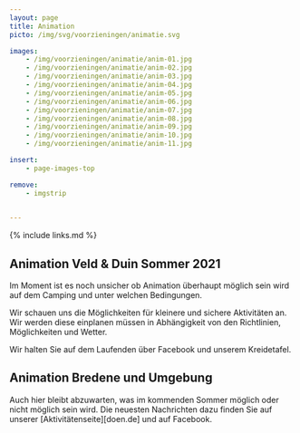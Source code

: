 ```yaml
---
layout: page
title: Animation
picto: /img/svg/voorzieningen/animatie.svg

images:
    - /img/voorzieningen/animatie/anim-01.jpg
    - /img/voorzieningen/animatie/anim-02.jpg
    - /img/voorzieningen/animatie/anim-03.jpg
    - /img/voorzieningen/animatie/anim-04.jpg
    - /img/voorzieningen/animatie/anim-05.jpg
    - /img/voorzieningen/animatie/anim-06.jpg
    - /img/voorzieningen/animatie/anim-07.jpg
    - /img/voorzieningen/animatie/anim-08.jpg
    - /img/voorzieningen/animatie/anim-09.jpg
    - /img/voorzieningen/animatie/anim-10.jpg
    - /img/voorzieningen/animatie/anim-11.jpg

insert:
    - page-images-top

remove:
    - imgstrip
    

---
```

{% include links.md %}

## Animation Veld & Duin Sommer 2021

Im Moment ist es noch unsicher ob Animation überhaupt möglich sein wird auf dem Camping und unter welchen Bedingungen. 

Wir schauen uns die Möglichkeiten für kleinere und sichere Aktivitäten an. Wir werden diese einplanen müssen in Abhängigkeit von den Richtlinien, Möglichkeiten und Wetter. 

Wir halten Sie auf dem Laufenden über Facebook und unserem Kreidetafel. 


## Animation Bredene und Umgebung

Auch hier bleibt abzuwarten, was im kommenden Sommer möglich oder nicht möglich sein wird. Die neuesten Nachrichten dazu finden Sie auf unserer [Aktivitätenseite][doen.de] und auf Facebook.

